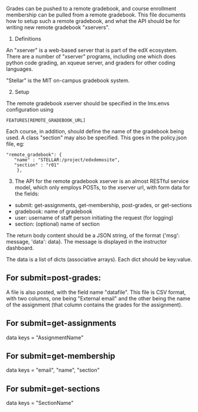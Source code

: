 Grades can be pushed to a remote gradebook, and course enrollment membership can be pulled from a remote gradebook.  This file documents how to setup such a remote gradebook, and what the API should be for writing new remote gradebook "xservers".

1. Definitions

An "xserver" is a web-based server that is part of the edX ecosystem.  There are a number of "xserver" programs, including one which does python code grading, an xqueue server, and graders for other coding languages.

"Stellar" is the MIT on-campus gradebook system.

2. Setup

The remote gradebook xserver should be specified in the lms.envs configuration using

    FEATURES[REMOTE_GRADEBOOK_URL]

Each course, in addition, should define the name of the gradebook being used.  A class "section" may also be specified.  This goes in the policy.json file, eg:

    "remote_gradebook": {
       "name" : "STELLAR:/project/edxdemosite",
       "section" : "r01"
        },

3. The API for the remote gradebook xserver is an almost RESTful service model, which only employs POSTs, to the xserver url, with form data for the fields:

 - submit: get-assignments, get-membership, post-grades, or get-sections
 - gradebook: name of gradebook
 - user: username of staff person initiating the request (for logging)
 - section: (optional) name of section

The return body content should be a JSON string, of the format {'msg': message, 'data': data}.  The message is displayed in the instructor dashboard.

The data is a list of dicts (associative arrays).  Each dict should be key:value.

## For submit=post-grades:

A file is also posted, with the field name "datafile".  This file is CSV format, with two columns, one being "External email" and the other being the name of the assignment (that column contains the grades for the assignment).

## For submit=get-assignments

data keys = "AssignmentName"

## For submit=get-membership

data keys = "email", "name", "section"

## For submit=get-sections

data keys = "SectionName"
